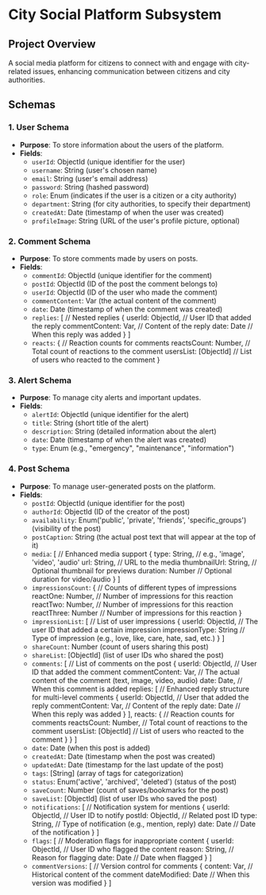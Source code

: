 # City Social Platform Subsystem

## Project Overview
A social media platform for citizens to connect with and engage with city-related issues, enhancing communication between citizens and city authorities.

## Schemas

### 1. User Schema
- **Purpose**: To store information about the users of the platform.
- **Fields**:
  - `userId`: ObjectId (unique identifier for the user)
  - `username`: String (user's chosen name)
  - `email`: String (user's email address)
  - `password`: String (hashed password)
  - `role`: Enum (indicates if the user is a citizen or a city authority)
  - `department`: String (for city authorities, to specify their department)
  - `createdAt`: Date (timestamp of when the user was created)
  - `profileImage`: String (URL of the user's profile picture, optional)

### 2. Comment Schema
- **Purpose**: To store comments made by users on posts.
- **Fields**:
  - `commentId`: ObjectId (unique identifier for the comment)
  - `postId`: ObjectId (ID of the post the comment belongs to)
  - `userId`: ObjectId (ID of the user who made the comment)
  - `commentContent`: Var (the actual content of the comment)
  - `date`: Date (timestamp of when the comment was created)
  - `replies`: [ // Nested replies
      {
          userId: ObjectId, // User ID that added the reply
          commentContent: Var, // Content of the reply
          date: Date // When this reply was added
      }
  ]
  - `reacts`: { // Reaction counts for comments
      reactsCount: Number, // Total count of reactions to the comment
      usersList: [ObjectId] // List of users who reacted to the comment
  }

### 3. Alert Schema
- **Purpose**: To manage city alerts and important updates.
- **Fields**:
  - `alertId`: ObjectId (unique identifier for the alert)
  - `title`: String (short title of the alert)
  - `description`: String (detailed information about the alert)
  - `date`: Date (timestamp of when the alert was created)
  - `type`: Enum (e.g., "emergency", "maintenance", "information")

### 4. Post Schema
- **Purpose**: To manage user-generated posts on the platform.
- **Fields**:
  - `postId`: ObjectId (unique identifier for the post)
  - `authorId`: ObjectId (ID of the creator of the post)
  - `availability`: Enum('public', 'private', 'friends', 'specific_groups') (visibility of the post)
  - `postCaption`: String (the actual post text that will appear at the top of it)
  - `media`: [ // Enhanced media support
      {
          type: String, // e.g., 'image', 'video', 'audio'
          url: String, // URL to the media
          thumbnailUrl: String, // Optional thumbnail for previews
          duration: Number // Optional duration for video/audio
      }
  ]
  - `impressionsCount`: { // Counts of different types of impressions
      reactOne: Number, // Number of impressions for this reaction
      reactTwo: Number, // Number of impressions for this reaction
      reactThree: Number // Number of impressions for this reaction
  }
  - `impressionList`: [ // List of user impressions
      {
          userId: ObjectId, // The user ID that added a certain impression
          impressionType: String // Type of impression (e.g., love, like, care, hate, sad, etc.)
      }
  ]
  - `shareCount`: Number (count of users sharing this post)
  - `shareList`: [ObjectId] (list of user IDs who shared the post)
  - `comments`: [ // List of comments on the post
      {
          userId: ObjectId, // User ID that added the comment
          commentContent: Var, // The actual content of the comment (text, image, video, audio)
          date: Date, // When this comment is added
          replies: [ // Enhanced reply structure for multi-level comments
              {
                  userId: ObjectId, // User that added the reply
                  commentContent: Var, // Content of the reply
                  date: Date // When this reply was added
              }
          ],
          reacts: { // Reaction counts for comments
              reactsCount: Number, // Total count of reactions to the comment
              usersList: [ObjectId] // List of users who reacted to the comment
          }
      }
  ]
  - `date`: Date (when this post is added)
  - `createdAt`: Date (timestamp when the post was created)
  - `updatedAt`: Date (timestamp for the last update of the post)
  - `tags`: [String] (array of tags for categorization)
  - `status`: Enum('active', 'archived', 'deleted') (status of the post)
  - `saveCount`: Number (count of saves/bookmarks for the post)
  - `saveList`: [ObjectId] (list of user IDs who saved the post)
  - `notifications`: [ // Notification system for mentions
      {
          userId: ObjectId, // User ID to notify
          postId: ObjectId, // Related post ID
          type: String, // Type of notification (e.g., mention, reply)
          date: Date // Date of the notification
      }
  ]
  - `flags`: [ // Moderation flags for inappropriate content
      {
          userId: ObjectId, // User ID who flagged the content
          reason: String, // Reason for flagging
          date: Date // Date when flagged
      }
  ]
  - `commentVersions`: [ // Version control for comments
      {
          content: Var, // Historical content of the comment
          dateModified: Date // When this version was modified
      }
  ]
